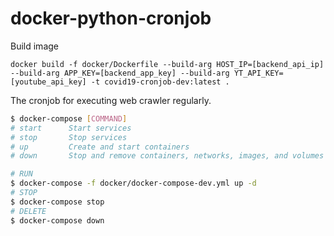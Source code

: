 # docker-python-cronjob

Build image

```
docker build -f docker/Dockerfile --build-arg HOST_IP=[backend_api_ip] --build-arg APP_KEY=[backend_app_key] --build-arg YT_API_KEY=[youtube_api_key] -t covid19-cronjob-dev:latest .
```


The cronjob for executing web crawler regularly.

```bash
$ docker-compose [COMMAND]
# start      Start services
# stop       Stop services
# up         Create and start containers
# down       Stop and remove containers, networks, images, and volumes

# RUN
$ docker-compose -f docker/docker-compose-dev.yml up -d
# STOP
$ docker-compose stop
# DELETE
$ docker-compose down
```


